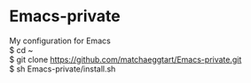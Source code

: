 # Emacs-private
My configuration for Emacs <br /> 
$ cd ~ <br /> 
$ git clone https://github.com/matchaeggtart/Emacs-private.git <br /> 
$ sh Emacs-private/install.sh <br /> 
